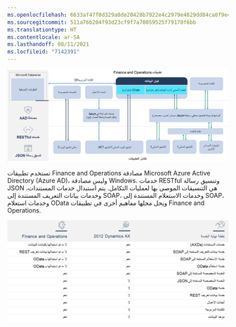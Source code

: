 ```yaml
---
ms.openlocfilehash: 6633af47f0d329a0de20428b7922e4c2979e4829dd84ca8f9e45efa6365cd700
ms.sourcegitcommit: 511a76b204f93d23cf9f7a70059525f79170f6bb
ms.translationtype: HT
ms.contentlocale: ar-SA
ms.lasthandoff: 08/11/2021
ms.locfileid: "7142391"
---
```


[ ![رسم تخطيطي يعرض تقنيات تكامل تطبيقات Finance and Operations.](../media/dynamics-365.png)](../media/dynamics-365.png#lightbox)

تستخدم تطبيقات Finance and Operations مصادقة Microsoft Azure Active Directory (Azure AD)، وليس مصادقة Windows. خدمات RESTful وتنسيق رسالة JSON هي التنسيقات الموصى بها لعمليات التكامل. يتم استبدال خدمات المستندات، وخدمات بيانات التعريف المستندة إلى SOAP، وخدمات الاستعلام المستندة إلى SOAP، وخدمات استعلام OData ويحل محلها مفاهيم أخرى في تطبيقات Finance and Operations. 


[ ![رسم تخطيطي لجدول يعرض تقنيات تكامل تطبيقات Finance and Operations.](../media/comparison.png)](../media/comparison.png#lightbox)
